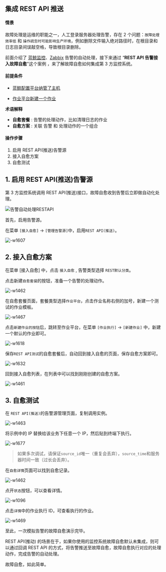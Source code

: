 ## 集成 REST API 推送

#### 情景 
故障处理是运维的职能之一，人工登录服务器处理告警，存在 2 个问题：`故障处理效率低` 和 `操作疏忽时可能影响生产环境`，例如删除文件输入绝对路径时，在根目录和日志目录间误敲空格，导致根目录删除。

前面介绍了 [蓝鲸监控](Bkmonitor_Alarm_processing_automation.md)、[Zabbix](Zabbix_Alarm_processing_automation.md) 告警的自动处理，接下来通过 “**REST API 告警接入故障自愈**”这个案例 ，来了解故障自愈如何集成第 3 方监控系统。

#### 前提条件 

- [蓝鲸配置平台纳管了主机](5.1/bk_solutions/CD/CMDB/CMDB_management_hosts.md)

- [作业平台新建一个作业](5.1/bk_solutions/CD/Automation/Massive_host_control.md)

**术语解释**
 - **自愈套餐** : 告警的处理动作，比如清理日志的作业
 - **自愈方案** : 关联 告警 和 处理动作的一个组合


#### 操作步骤 

1. 启用 REST API(推送)告警源
2. 接入自愈方案
3. 自愈测试


## 1. 启用 REST API(推送)告警源 

第 3 方监控系统调用 REST API(推送)接口，故障自愈收到告警后立即做自动化处理。

![告警自动处理RESTAPI](media/%E5%91%8A%E8%AD%A6%E8%87%AA%E5%8A%A8%E5%A4%84%E7%90%86RESTAPI.png)

首先，启用告警源。

在菜单 `[接入自愈]` -> `[管理告警源]`中，启用`REST API(推送)`。

![-w1607](media/15644897774502.jpg)


## 2. 接入自愈方案 
在菜单 [接入自愈] 中，点击 `接入自愈` , 告警类型选择 `REST默认分类`。

点击新建`自愈套餐`的按钮，准备一个告警的处理动作。

![-w1462](media/15645495294643.jpg)

在自愈套餐页面，套餐类型选择`作业平台`，点击作业名称右侧的加号，新建一个测试的作业模板。

![-w1467](media/15645496712334.jpg)

点击`新建作业的按钮`后，跳转至作业平台，在菜单 `[作业执行]` -> `[新建作业]` 中，新建一个默认的作业即可。

![-w1618](media/15645586006821.jpg)

保存`REST API测试`的自愈套餐后，自动回到接入自愈的页面，保存自愈方案即可。

![-w1632](media/15645586988459.jpg)

回到接入自愈列表，在列表中可以找到刚刚创建的自愈方案。

![-w1461](media/15645497070309.jpg)

## 3. 自愈测试 

在 `REST API(推送)`的告警源管理页面，复制调用实例。

![-w1463](media/15645498508783.jpg)

将示例中的 IP 替换给该业务下任意一个 IP，然后贴到终端下执行。

![-w1677](media/15645500000862.jpg)

> 如果多次调试，请保证`source_id`唯一（重复会丢弃），`source_time`和服务器时间一致（过长会丢弃）。

在`自愈详情`页面可以找到自愈记录。

![-w1462](media/15645500166456.jpg)

点开`状态`按钮，可以查看详情。

![-w1096](media/15645537350395.jpg)

点击`详情`中的作业执行 ID，可查看执行的作业。

![-w1469](media/15645537631995.jpg)

至此，一次模拟告警的故障自愈演示完毕。

REST API(推动) 的场景在于，如果你使用的监控系统故障自愈默认未集成，则可以通过回调 REST API 的方式，将告警推送至故障自愈，故障自愈执行对应的处理动作，完成告警的自动处理。

故障自愈，如此简单。



